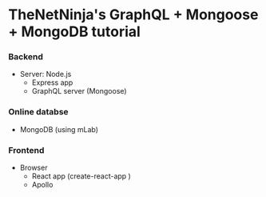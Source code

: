 # TheNetNinja's GraphQL + Mongoose + MongoDB tutorial

### Backend

- Server: Node.js 
  - Express app
  - GraphQL server (Mongoose)

### Online databse

- MongoDB (using mLab)

### Frontend

- Browser
  - React app (create-react-app )
  - Apollo


